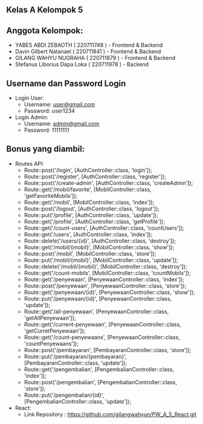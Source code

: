 ## Kelas A Kelompok 5

## Anggota Kelompok:
- YABES ABDI ZEBAOTH ( 220711748 ) - Frontend & Backend
- Davin Gilbert Natanael ( 220711841 ) - Frontend & Backend
- GILANG WAHYU NUGRAHA ( 220711879 ) - Frontend & Backend
- Stefanus Liborius Dapa Loka ( 220711978 ) - Backend

## Username dan Password Login
- Login User:
  - Username: user@gmail.com
  - Password: user1234
- Login Admin:
  - Username: admin@gmail.com
  - Password: 11111111

## Bonus yang diambil: 
- Routes API:
  - Route::post('/login', [AuthController::class, 'login']);
  - Route::post('/register', [AuthController::class, 'register']);
  - Route::post('/create-admin', [AuthController::class, 'createAdmin']);
  - Route::get('/mobil/favorite', [MobilController::class, 'getFavoriteMobils']);
  - Route::get('/mobil', [MobilController::class, 'index']);
  - Route::post('/logout', [AuthController::class, 'logout']);
  - Route::put('/profile', [AuthController::class, 'update']);
  - Route::get('/profile', [AuthController::class, 'getProfile']);
  - Route::get('/count-users', [AuthController::class, 'countUsers']);
  - Route::get('/users', [AuthController::class, 'index']);
  - Route::delete('/users/{id}', [AuthController::class, 'destroy']);
  - Route::get('/mobil/{mobil}', [MobilController::class, 'show']);
  - Route::post('/mobil', [MobilController::class, 'store']);
  - Route::put('/mobil/{mobil}', [MobilController::class, 'update']);
  - Route::delete('/mobil/{mobil}', [MobilController::class, 'destroy']);
  - Route::get('/count-mobils', [MobilController::class, 'countMobils']);
  - Route::get('/penyewaan', [PenyewaanController::class, 'index']);
  - Route::post('/penyewaan', [PenyewaanController::class, 'store']);
  - Route::get('/penyewaan/{id}', [PenyewaanController::class, 'show']);
  - Route::put('/penyewaan/{id}', [PenyewaanController::class, 'update']);
  - Route::get('/all-penyewaan', [PenyewaanController::class, 'getAllPenyewaan']);
  - Route::get('/current-penyewaan', [PenyewaanController::class, 'getCurretPenyewaan']);
  - Route::get('/count-penyewaans', [PenyewaanController::class, 'countPenyewaans']);
  - Route::post('/pembayaran', [PembayaranController::class, 'store']);
  - Route::put('/pembayaran/{pembayaran}', [PembayaranController::class, 'update']);
  - Route::get('/pengembalian', [PengembalianController::class, 'index']);
  - Route::post('/pengembalian', [PengembalianController::class, 'store']);
  - Route::put('/pengembalian/{id}', [PengembalianController::class, 'update']);
- React:
  - Link Repository : https://github.com/gilangwahyun/PW_A_5_React.git 
